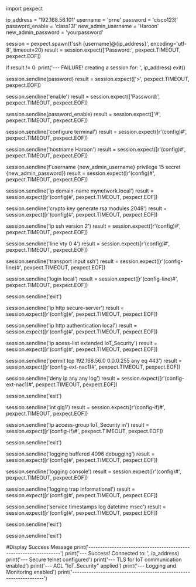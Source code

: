 import pexpect

ip_address = '192.168.56.101'
username = 'prne'
password = 'cisco123!'
password_enable = 'class13!'
new_admin_username = 'Haroon'
new_admin_password = 'yourpassword'

session = pexpect.spawn(f'ssh {username]@{ip_address}', encoding='utf-8', timeout=20)
result = session.expect(['Password:', pexpect.TIMEOUT, pexpect.EOF])

if result != 0:
    print('--- FAILURE! creating a session for: ', ip_address)
    exit()

session.sendline(password)
result = session.expect(['>', pexpect.TIMEOUT, pexpect.EOF])

session.sendline('enable')
result = session.expect(['Password:', pexpect.TIMEOUT, pexpect.EOF])    

session.sendline(password_enable)
result = session.expect(['#', pexpect.TIMEOUT, pexpect.EOF])

session.sendline('configure terminal')
result = session.expect([r'\(config\)#', pexpect.TIMEOUT, pexpect.EOF]) 

session.sendline('hostname Haroon')
result = session.expect([r'\(config\)#', pexpect.TIMEOUT, pexpect.EOF]) 

session.sendline(f'username {new_admin_username} privilege 15 secret {new_admin_password})
result = session.expect([r'\(config\)#', pexpect.TIMEOUT, pexpect.EOF]) 

session.sendline('ip domain-name mynetwork.local')
result = session.expect([r'\(config\)#', pexpect.TIMEOUT, pexpect.EOF]) 

session.sendline('crypto key generate rsa modules 2048')
result = session.expect([r'\(config\)#', pexpect.TIMEOUT, pexpect.EOF]) 

session.sendline('ip ssh version 2')
result = session.expect([r'\(config\)#', pexpect.TIMEOUT, pexpect.EOF]) 

session.sendline('line vty 0 4')
result = session.expect([r'\(config\)#', pexpect.TIMEOUT, pexpect.EOF]) 

session.sendline('transport input ssh')
result = session.expect([r'\(config-line\)#', pexpect.TIMEOUT, pexpect.EOF]) 

session.sendline('login local')
result = session.expect([r'\(config-line\)#', pexpect.TIMEOUT, pexpect.EOF]) 

session.sendline('exit')

session.sendline('ip http secure-server')
result = session.expect([r'\(config\)#', pexpect.TIMEOUT, pexpect.EOF]) 

session.sendline('ip http authentication local')
result = session.expect([r'\(config\)#', pexpect.TIMEOUT, pexpect.EOF]) 

session.sendline('ip acess-list extended IoT_Security')
result = session.expect([r'\(config\)#', pexpect.TIMEOUT, pexpect.EOF]) 

session.sendline('permit tcp 192.168.56.0 0.0.0.255 any eq 443')
result = session.expect([r'\(config-ext-nac1\)#', pexpect.TIMEOUT, pexpect.EOF]) 

session.sendline('deny ip any any log')
result = session.expect([r'\(config-ext-nac1\)#', pexpect.TIMEOUT, pexpect.EOF]) 

session.sendline('exit')

session.sendline('int gig1')
result = session.expect([r'\(config-if\)#', pexpect.TIMEOUT, pexpect.EOF]) 

session.sendline('ip access-group IoT_Security in')
result = session.expect([r'\(config-if\)#', pexpect.TIMEOUT, pexpect.EOF]) 

session.sendline('exit')

session.sendline('logging buffered 4096 debugging')
result = session.expect([r'\(config\)#', pexpect.TIMEOUT, pexpect.EOF]) 

session.sendline('logging console')
result = session.expect([r'\(config\)#', pexpect.TIMEOUT, pexpect.EOF]) 

session.sendline('logging trap informational')
result = session.expect([r'\(config\)#', pexpect.TIMEOUT, pexpect.EOF]) 

session.sendline('service timestamps log datetime msec')
result = session.expect([r'\(config\)#', pexpect.TIMEOUT, pexpect.EOF]) 

session.sendline('exit')

session.sendline('exit')

#Display Success Message
print('------------------------------------------------------------------')
print('--- Success! Connected to: ', ip_address)
print('--- Secure telnet configured')
print('--- TLS for IoT communication enabled')
print('--- ACL "IoT_Security" applied')
print('--- Logging and Monitoring enabled')
print('------------------------------------------------------------------')
